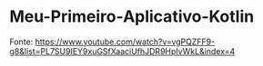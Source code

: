 # Meu-Primeiro-Aplicativo-Kotlin


Fonte: https://www.youtube.com/watch?v=vgPQZFF9-g8&list=PL7SU9IEY9xuGSfXaaciUfhJDR9HpIvWkL&index=4
